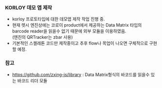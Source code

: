 

### KORLOY 데모 앱 제작

* korloy 프로토타입에 대한 데모앱 제작 작업 진행 중.
* 현재 렛시 엔진상에는 코로이 product에서 제공하는 Data Matrix 타입의 barcode reader을 읽을수 없기 때문에 외부 모듈을 이용하였음.  
(엔진의 QRTracker는 zbar 사용) 
* 기본적인 스켈레톤 코드만 제작중이고 추후 flow나 목업이 나오면 구체적으로 구현할 예정.

### 참고 


* https://github.com/zxing-js/library : Data Matrix형식의 바코드를 읽을수 있는 바코드 리더 모듈
